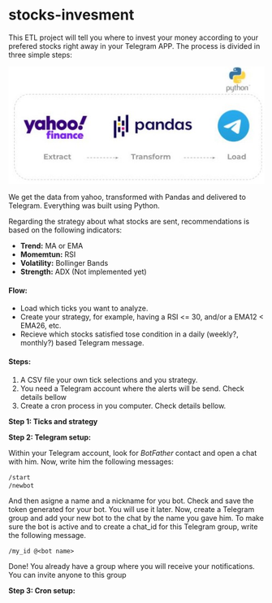 stocks-invesment
==============================

This ETL project will tell you where to invest your money according to your prefered stocks right away in your Telegram APP.
The process is divided in three simple steps:

![ETL](https://github.com/EspartacoCamero/stocks-invesment/blob/master/etl-stocks.jpg?)

We get the data from yahoo, transformed with Pandas and delivered to Telegram. Everything was built using Python.


Regarding the strategy about what stocks are sent, recommendations is based on the following indicators:
- **Trend:** MA or EMA
- **Momemtun:** RSI
- **Volatility:** Bollinger Bands
- **Strength:** ADX (Not implemented yet)


####  Flow:
- Load which ticks you want to analyze.
- Create your strategy, for example, having a RSI <= 30, and/or a EMA12 < EMA26, etc.
- Recieve which stocks satisfied tose condition in a daily (weekly?, monthly?) based Telegram message.



#### Steps:
1. A CSV file  your own tick selections and you strategy.
2. You need a Telegram account where the alerts will be send. Check details bellow
3. Create a cron process in you computer. Check details bellow.





**Step 1: Ticks and strategy**


**Step 2: Telegram setup:**

Within your Telegram account, look for *BotFather* contact and open a chat with him.
Now, write him the following messages:
```
/start
/newbot
```

And then asigne a name and a nickname for you bot. Check and save the token generated for your bot. You will use it later.
Now, create a Telegram group and add your new bot to the chat by the name you gave him. 
To make sure the bot is active and to create a chat_id for this Telegram group, write the following message.

```
/my_id @<bot name>
```

Done! You already have a group where you will receive your notifications. You can invite anyone to this group


**Step 3: Cron setup:**

